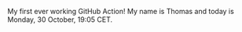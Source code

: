 My first ever working GitHub Action!
My name is Thomas and today is Monday, 30 October, 19:05 CET. 
